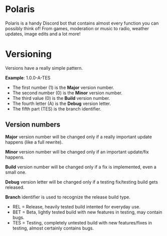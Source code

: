 # Polaris
Polaris is a handy Discord bot that contains almost every function you can possibly think of! From games, moderation or music to radio, weather updates, image edits and a lot more!

# Versioning
Versions have a really simple pattern. 

**Example**: 1.0.0-A-TES
- The first number (1) is the **Major** version number.
- The second number (0) is the **Minor** version number.
- The third value (0) is the **Build** version number.
- The fourth letter (A) is the **Debug** version letter.
- The fifth part (TES) is the branch identifier.

## Version numbers

**Major**
version number will be changed only if a really important update happens (like a full rewrite).

**Minor**
version number will be changed only if an important update/fix happens.

**Build**
version number will be changed only if a fix is implemented, even a small one.

**Debug**
version letter will be changed only if a testing fix/testing build gets released.

**Branch**
identifier is used to recognize the release build type.

- REL = Release, heavily tested build intented for everyday use.
- BET = Beta, lightly tested build with new features in testing, may contain bugs.
- TES = Testing, completely untested build with new features/fixes in testing, almost certainly contains bugs.
